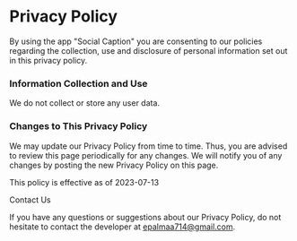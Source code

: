# Privacy Policy

By using the app "Social Caption" you are consenting to our policies regarding the collection, use and disclosure of personal information set out in this privacy policy.

### Information Collection and Use

We do not collect or store any user data.

### Changes to This Privacy Policy

We may update our Privacy Policy from time to time. Thus, you are advised to review this page periodically for any changes. We will notify you of any changes by posting the new Privacy Policy on this page.

This policy is effective as of 2023-07-13

Contact Us

If you have any questions or suggestions about our Privacy Policy, do not hesitate to contact the developer at epalmaa714@gmail.com.
